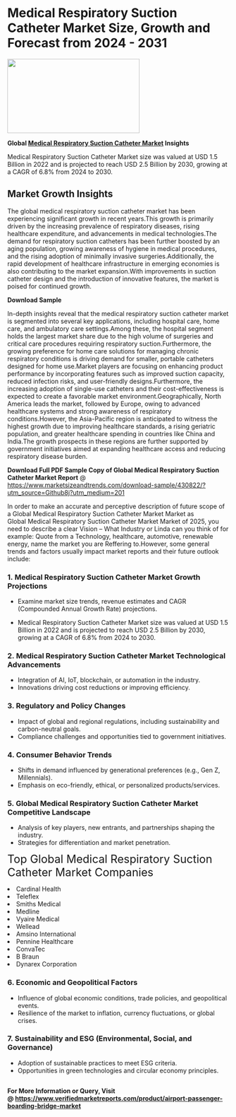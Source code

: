 <H1>Medical Respiratory Suction Catheter Market Size, Growth and Forecast from 2024 - 2031</H1><img class="aligncenter size-medium wp-image-584254" src="https://thirdeyenews.in/wp-content/uploads/2024/09/Global-Market-Research-300x168.jpeg" alt="" width="300" height="168" /><p><strong>Global&nbsp;<a href="https://www.marketsizeandtrends.com/download-sample/430822/?utm_source=Github8j?utm_medium=201">Medical Respiratory Suction Catheter Market</a> Insights</strong></p><p>Medical Respiratory Suction Catheter Market size was valued at USD 1.5 Billion in 2022 and is projected to reach USD 2.5 Billion by 2030, growing at a CAGR of 6.8% from 2024 to 2030.</p><p><h2>Market Growth Insights</h2> <p>The global medical respiratory suction catheter market has been experiencing significant growth in recent years.This growth is primarily driven by the increasing prevalence of respiratory diseases, rising healthcare expenditure, and advancements in medical technologies.The demand for respiratory suction catheters has been further boosted by an aging population, growing awareness of hygiene in medical procedures, and the rising adoption of minimally invasive surgeries.Additionally, the rapid development of healthcare infrastructure in emerging economies is also contributing to the market expansion.With improvements in suction catheter design and the introduction of innovative features, the market is poised for continued growth.</p> <p><strong>Download Sample</strong></p> <p>In-depth insights reveal that the medical respiratory suction catheter market is segmented into several key applications, including hospital care, home care, and ambulatory care settings.Among these, the hospital segment holds the largest market share due to the high volume of surgeries and critical care procedures requiring respiratory suction.Furthermore, the growing preference for home care solutions for managing chronic respiratory conditions is driving demand for smaller, portable catheters designed for home use.Market players are focusing on enhancing product performance by incorporating features such as improved suction capacity, reduced infection risks, and user-friendly designs.Furthermore, the increasing adoption of single-use catheters and their cost-effectiveness is expected to create a favorable market environment.Geographically, North America leads the market, followed by Europe, owing to advanced healthcare systems and strong awareness of respiratory conditions.However, the Asia-Pacific region is anticipated to witness the highest growth due to improving healthcare standards, a rising geriatric population, and greater healthcare spending in countries like China and India.The growth prospects in these regions are further supported by government initiatives aimed at expanding healthcare access and reducing respiratory disease burden.</p> <p><span class=""><strong>Download Full PDF Sample Copy of Global Medical Respiratory Suction Catheter Market Report</strong> @ <a href="https://www.marketsizeandtrends.com/download-sample/430822/?utm_source=Github8j?utm_medium=201" target="_blank">https://www.marketsizeandtrends.com/download-sample/430822/?utm_source=Github8j?utm_medium=201</a></span></p><p>In order to make an accurate and perceptive description of future scope of a Global&nbsp;Medical Respiratory Suction Catheter Market Market as Global&nbsp;Medical Respiratory Suction Catheter Market Market of 2025, you need to describe a clear Vision &ndash; What Industry or Linda can you think of for example: Quote from a Technology, healthcare, automotive, renewable energy, name the market you are Reffering to.However, some general trends and factors usually impact market reports and their future outlook include:</p><h3>1.&nbsp;<strong>Medical Respiratory Suction Catheter Market Growth Projections</strong></h3><ul><li>Examine market size trends, revenue estimates and CAGR (Compounded Annual Growth Rate) projections.</li><li><p>Medical Respiratory Suction Catheter Market size was valued at USD 1.5 Billion in 2022 and is projected to reach USD 2.5 Billion by 2030, growing at a CAGR of 6.8% from 2024 to 2030.</p></li></ul><h3>2.&nbsp;<strong>Medical Respiratory Suction Catheter Market Technological Advancements</strong></h3><ul><li>Integration of AI, IoT, blockchain, or automation in the industry.</li><li>Innovations driving cost reductions or improving efficiency.</li></ul><h3>3.&nbsp;<strong>Regulatory and Policy Changes</strong></h3><ul><li>Impact of global and regional regulations, including sustainability and carbon-neutral goals.</li><li>Compliance challenges and opportunities tied to government initiatives.</li></ul><h3>4.&nbsp;<strong>Consumer Behavior Trends</strong></h3><ul><li>Shifts in demand influenced by generational preferences (e.g., Gen Z, Millennials).</li><li>Emphasis on eco-friendly, ethical, or personalized products/services.</li></ul><h3>5.&nbsp;<strong>Global Medical Respiratory Suction Catheter Market Competitive Landscape</strong></h3><ul><li>Analysis of key players, new entrants, and partnerships shaping the industry.</li><li>Strategies for differentiation and market penetration.</li></ul><p data-pm-slice="1 1 []"><span style="color: inherit; font-family: inherit; font-size: 25px;">Top Global Medical Respiratory Suction Catheter Market Companies</span></p><div class="" data-test-id=""><p><li>Cardinal Health</li><li> Teleflex</li><li> Smiths Medical</li><li> Medline</li><li> Vyaire Medical</li><li> Wellead</li><li> Amsino International</li><li> Pennine Healthcare</li><li> ConvaTec</li><li> B Braun</li><li> Dynarex Corporation</li></p></div><h3>6.&nbsp;<strong>Economic and Geopolitical Factors</strong></h3><ul><li>Influence of global economic conditions, trade policies, and geopolitical events.</li><li>Resilience of the market to inflation, currency fluctuations, or global crises.</li></ul><h3>7.&nbsp;<strong>Sustainability and ESG (Environmental, Social, and Governance)</strong></h3><ul><li>Adoption of sustainable practices to meet ESG criteria.</li><li>Opportunities in green technologies and circular economy principles.</li></ul><h2><strong style="font-size: 14px;">For More Information or Query, Visit @&nbsp;</strong><a style="background-color: #ffffff; font-size: 14px;" href="https://www.marketsizeandtrends.com/report/medical-respiratory-suction-catheter-market/" target="_blank">https://www.verifiedmarketreports.com/product/airport-passenger-boarding-bridge-market</a></h2>